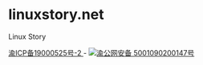 # linuxstory.net
Linux Story

<a href="https://beian.miit.gov.cn/">渝ICP备19000525号-2 </a>- <a target="_blank" href="http://www.beian.gov.cn/portal/registerSystemInfo?recordcode=50010902001147"><img src="https://feitiandaojian.com/wp-content/uploads/2021/09/gaba.png"/>渝公网安备 5001090200147号</a> 		
